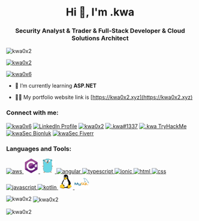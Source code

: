 <h1 align="center">Hi 👋, I'm .kwa</h1>
<h3 align="center">Security Analyst & Trader & Full-Stack Developer & Cloud Solutions Architect</h3>

<p align="left"> <img src="https://komarev.com/ghpvc/?username=kwa0x2&label=Profile%20views&color=0e75b6&style=flat" alt="kwa0x2" /> </p>

<p align="left"> <a href="https://github.com/ryo-ma/github-profile-trophy"><img src="https://github-profile-trophy.vercel.app/?username=kwa0x2" alt="kwa0x2" /></a> </p>

<p align="left"> <a href="https://twitter.com/kwa0x6" target="blank"><img src="https://img.shields.io/twitter/follow/kwa0x6?logo=twitter&style=for-the-badge" alt="kwa0x6" /></a> </p>

- 🌱 I’m currently learning **ASP.NET**

- 👨‍💻 My portfolio website link is [https://kwa0x2.xyz](https://kwa0x2.xyz)

<h3 align="left">Connect with me:</h3>
<p align="left">
<a href="https://twitter.com/kwa0x6" target="blank"><img align="center" src="https://raw.githubusercontent.com/rahuldkjain/github-profile-readme-generator/master/src/images/icons/Social/twitter.svg" alt="kwa0x6" height="30" width="40" /></a>
<a href="https://linkedln.kwa0x2.xyz/" target="blank"><img align="center" src="https://raw.githubusercontent.com/rahuldkjain/github-profile-readme-generator/master/src/images/icons/Social/linked-in-alt.svg" alt="LinkedIn Profile" height="30" width="40" /></a>
<a href="https://www.youtube.com/channel/UCgv2WQ5HDtWJqX4uKa6OanQ" target="blank"><img align="center" src="https://raw.githubusercontent.com/rahuldkjain/github-profile-readme-generator/master/src/images/icons/Social/youtube.svg" alt="kwa0x2" height="30" width="40" /></a>
<a href="https://discord.kwa0x2.xyz/" target="blank"><img align="center" src="https://raw.githubusercontent.com/rahuldkjain/github-profile-readme-generator/master/src/images/icons/Social/discord.svg" alt=".kwa#1337" height="30" width="40" /></a>
<a href="https://tryhackme.kwa0x2.xyz/" target="blank"><img align="center" src="https://pbs.twimg.com/profile_images/1478793060607832067/xGV-V2B8_400x400.jpg" alt=".kwa TryHackMe" height="35" width="35" /></a>
<a href="https://bionluk.kwa0x2.xyz/" target="blank"><img align="center" src="https://is3-ssl.mzstatic.com/image/thumb/Purple113/v4/fa/ec/07/faec074a-52a3-c7dd-73d8-24b4510f3162/AppIcon-1x_U007emarketing-0-7-0-85-220.png/230x0w.webp" alt="kwaSec Bionluk" height="35" width="35" /></a>
<a href="https://fiverr.kwa0x2.xyz/" target="blank"><img align="center" src="https://kwa0x2.xyz/fiverr.svg" alt="kwaSec Fiverr" height="30" width="40" /></a>
</p>

<h3 align="left">Languages and Tools:</h3>
<p align="left"> <a href="https://aws.amazon.com/" target="_blank" rel="noreferrer"> <img src="https://cdn.worldvectorlogo.com/logos/aws-2.svg" alt="aws" width="40" height="40"/> </a> <a href="https://www.w3schools.com/cs/" target="_blank" rel="noreferrer"> <img src="https://raw.githubusercontent.com/devicons/devicon/master/icons/csharp/csharp-original.svg" alt="csharp" width="40" height="40"/> </a> <a href="https://golang.org" target="_blank" rel="noreferrer"> <img src="https://raw.githubusercontent.com/devicons/devicon/master/icons/go/go-original.svg" alt="go" width="40" height="40"/> </a> <a href="https://angular.io/" target="_blank" rel="noreferrer"> <img src="https://www.vectorlogo.zone/logos/angular/angular-icon.svg" alt="angular" width="40" height="40"/> </a> <a href="https://www.typescriptlang.org/" target="_blank" rel="noreferrer"> <img src="https://www.vectorlogo.zone/logos/typescriptlang/typescriptlang-icon.svg" alt="typescript" width="40" height="40"/> </a>
<a href="https://ionicframework.com/" target="_blank" rel="noreferrer"> <img src="https://www.vectorlogo.zone/logos/ionicframework/ionicframework-icon.svg" alt="ionic" width="40" height="40"/> </a>  
  <a href="https://tr.wikipedia.org/wiki/HTML" target="_blank" rel="noreferrer"> <img src="https://www.vectorlogo.zone/logos/w3_html5/w3_html5-icon.svg" alt="html" width="40" height="40"/> </a>  
  <a href="https://tr.wikipedia.org/wiki/CSS" target="_blank" rel="noreferrer"> <img src="https://www.vectorlogo.zone/logos/w3_css/w3_css-icon.svg" alt="css" width="40" height="40"/> </a>  
  <a href="https://www.javascript.com/" target="_blank" rel="noreferrer"> <img src="https://www.vectorlogo.zone/logos/javascript/javascript-icon.svg" alt="javascript" width="40" height="40"/> </a>  
    <a href="https://kotlinlang.org/" target="_blank" rel="noreferrer"> <img src="https://cdn.worldvectorlogo.com/logos/kotlin-1.svg" alt="kotlin" width="40" height="40"/> </a>  
<a href="https://www.linux.org/" target="_blank" rel="noreferrer"> <img src="https://raw.githubusercontent.com/devicons/devicon/master/icons/linux/linux-original.svg" alt="linux" width="40" height="40"/> </a> <a href="https://www.mysql.com/" target="_blank" rel="noreferrer"> <img src="https://raw.githubusercontent.com/devicons/devicon/master/icons/mysql/mysql-original-wordmark.svg" alt="mysql" width="40" height="40"/> </a>  </p>

<p><img align="left" src="https://github-readme-stats.vercel.app/api/top-langs?username=kwa0x2&show_icons=true&locale=en&layout=compact" alt="kwa0x2" /></p>

<p>&nbsp;<img align="center" src="https://github-readme-stats.vercel.app/api?username=kwa0x2&show_icons=true&locale=en" alt="kwa0x2" /></p>

<p><img align="center" src="https://github-readme-streak-stats.herokuapp.com/?user=kwa0x2&" alt="kwa0x2" /></p>
